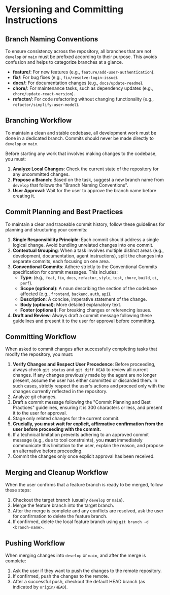 # Versioning and Committing Instructions

## Branch Naming Conventions

To ensure consistency across the repository, all branches that are not `develop` or `main` must be prefixed according to their purpose. This avoids confusion and helps to categorize branches at a glance.

-   **feature/**: For new features (e.g., `feature/add-user-authentication`).
-   **fix/**: For bug fixes (e.g., `fix/resolve-login-issue`).
-   **docs/**: For documentation changes (e.g., `docs/update-readme`).
-   **chore/**: For maintenance tasks, such as dependency updates (e.g., `chore/update-react-version`).
-   **refactor/**: For code refactoring without changing functionality (e.g., `refactor/simplify-user-model`).

## Branching Workflow

To maintain a clean and stable codebase, all development work must be done in a dedicated branch. Commits should never be made directly to `develop` or `main`.

Before starting any work that involves making changes to the codebase, you must:

1.  **Analyze Local Changes**: Check the current state of the repository for any uncommitted changes.
2.  **Propose a Branch**: Based on the task, suggest a new branch name from `develop` that follows the "Branch Naming Conventions".
3.  **User Approval**: Wait for the user to approve the branch name before creating it.

## Commit Planning and Best Practices

To maintain a clear and traceable commit history, follow these guidelines for planning and structuring your commits:

1.  **Single Responsibility Principle**: Each commit should address a single logical change. Avoid bundling unrelated changes into one commit.
1.  **Contextual Grouping**: When a task involves multiple distinct areas (e.g., development, documentation, agent instructions), split the changes into separate commits, each focusing on one area.
1.  **Conventional Commits**: Adhere strictly to the Conventional Commits specification for commit messages. This includes:
    - **Type**: (e.g., `feat`, `fix`, `docs`, `refactor`, `style`, `test`, `chore`, `build`, `ci`, `perf`).
    - **Scope (optional)**: A noun describing the section of the codebase affected (e.g., `frontend`, `backend`, `auth`, `api`).
    - **Description**: A concise, imperative statement of the change.
    - **Body (optional)**: More detailed explanatory text.
    - **Footer (optional)**: For breaking changes or referencing issues.
1.  **Draft and Review**: Always draft a commit message following these guidelines and present it to the user for approval before committing.

## Committing Workflow

When asked to commit changes after successfully completing tasks that modify the repository, you must:

1.  **Verify Changes and Respect User Precedence**: Before proceeding, always check `git status` and `git diff HEAD` to review all current changes. If any changes previously made by the agent are no longer present, assume the user has either committed or discarded them. In such cases, strictly respect the user's actions and proceed only with the changes currently reflected in the repository.
1.  Analyze git changes.
1.  Draft a commit message following the "Commit Planning and Best Practices" guidelines, ensuring it is 300 characters or less, and present it to the user for approval.
1.  Stage only related changes for the current commit.
1.  **Crucially, you must wait for explicit, affirmative confirmation from the user before proceeding with the commit.**
1.  If a technical limitation prevents adhering to an approved commit message (e.g., due to tool constraints), you **must** immediately communicate this limitation to the user, explain the reason, and propose an alternative before proceeding.
1.  Commit the changes only once explicit approval has been received.

## Merging and Cleanup Workflow

When the user confirms that a feature branch is ready to be merged, follow these steps:

1.  Checkout the target branch (usually `develop` or `main`).
2.  Merge the feature branch into the target branch.
3.  After the merge is complete and any conflicts are resolved, ask the user for confirmation to delete the feature branch.
4.  If confirmed, delete the local feature branch using `git branch -d <branch-name>`.

## Pushing Workflow

When merging changes into `develop` or `main`, and after the merge is complete:

1.  Ask the user if they want to push the changes to the remote repository.
2.  If confirmed, push the changes to the remote.
3.  After a successful push, checkout the default HEAD branch (as indicated by `origin/HEAD`).